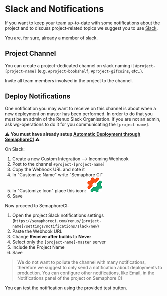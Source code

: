 # Slack and Notifications

If you want to keep your team up-to-date with some notifications about the project and to discuss project-related topics
we suggest you to use [Slack](https://renuo.slack.com/).

You are, for sure, already a member of slack.

## Project Channel

You can create a project-dedicated channel on slack naming it `#project-[project-name]` (e.g. `#project-bookshelf`,
`#project-gifcoins`, etc..).

Invite all team members involved in the project to the channel.

## Deploy Notifications

One notification you may want to receive on this channel is about when a new deployment on master has been performed. In
order to do that you must be an admin of the Renuo Slack Organisation. If you are not an admin, ask wg-operations to do
it for you communicating the `[project-name]`.

:warning: **You must have already setup [Automatic Deployment through SemaphoreCI](configure_cd.md)** :warning:

On Slack:
1. Create a new Custom Integration --> Incoming Webhook
2. Post to the channel `#project-[project-name]`
3. Copy the Webhook URL and note it
4. In "Customize Name" write "Semaphore CI"
5. In "Customize Icon" place this icon: ![semaphore_icon](images/semaphore_icon.png)
6. Save

Now proceed to SemaphoreCI:

1. Open the project Slack notifications settings (`https://semaphoreci.com/renuo/[project-name]/settings/notifications/slack/new`)
2. Paste the Webhook URL
3. Change **Receive after builds** to **Never**
4. Select only the `[project-name]-master` server
5. Include the Project Name
6. Save

> We do not want to pollute the channel with many notifications, therefore we suggest to only send a notification about
> deployments to production. You can configure other notifications, like Email, in the Notifications panel of the
> project on Semaphore CI

You can test the notification using the provided test button.